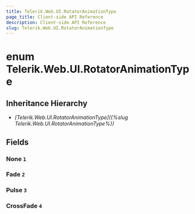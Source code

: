 ```yaml
---
title: Telerik.Web.UI.RotatorAnimationType
page_title: Client-side API Reference
description: Client-side API Reference
slug: Telerik.Web.UI.RotatorAnimationType
---
```


# enum Telerik.Web.UI.RotatorAnimationType

## Inheritance Hierarchy

* *[Telerik.Web.UI.RotatorAnimationType]({%slug Telerik.Web.UI.RotatorAnimationType%})*

## Fields

### None `1`

### Fade `2`

### Pulse `3`

### CrossFade `4`


